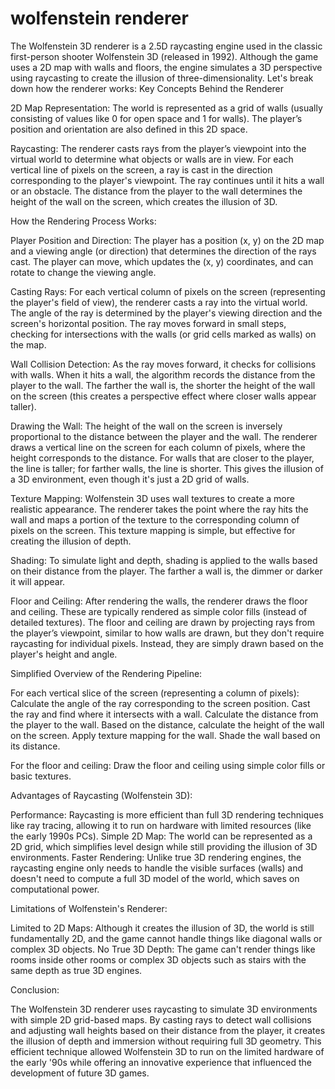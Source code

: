# wolfenstein renderer

The Wolfenstein 3D renderer is a 2.5D raycasting engine used in the classic first-person shooter Wolfenstein 3D (released in 1992). Although the game uses a 2D map with walls and floors, the engine simulates a 3D perspective using raycasting to create the illusion of three-dimensionality. Let's break down how the renderer works:
Key Concepts Behind the Renderer

2D Map Representation:
        The world is represented as a grid of walls (usually consisting of values like 0 for open space and 1 for walls).
        The player’s position and orientation are also defined in this 2D space.

Raycasting:
        The renderer casts rays from the player’s viewpoint into the virtual world to determine what objects or walls are in view.
        For each vertical line of pixels on the screen, a ray is cast in the direction corresponding to the player's viewpoint.
        The ray continues until it hits a wall or an obstacle.
        The distance from the player to the wall determines the height of the wall on the screen, which creates the illusion of 3D.

How the Rendering Process Works:

Player Position and Direction:
        The player has a position (x, y) on the 2D map and a viewing angle (or direction) that determines the direction of the rays cast.
        The player can move, which updates the (x, y) coordinates, and can rotate to change the viewing angle.

Casting Rays:
        For each vertical column of pixels on the screen (representing the player's field of view), the renderer casts a ray into the virtual world.
        The angle of the ray is determined by the player's viewing direction and the screen's horizontal position.
        The ray moves forward in small steps, checking for intersections with the walls (or grid cells marked as walls) on the map.

Wall Collision Detection:
        As the ray moves forward, it checks for collisions with walls. When it hits a wall, the algorithm records the distance from the player to the wall.
        The farther the wall is, the shorter the height of the wall on the screen (this creates a perspective effect where closer walls appear taller).

Drawing the Wall:
        The height of the wall on the screen is inversely proportional to the distance between the player and the wall.
        The renderer draws a vertical line on the screen for each column of pixels, where the height corresponds to the distance.
        For walls that are closer to the player, the line is taller; for farther walls, the line is shorter.
        This gives the illusion of a 3D environment, even though it's just a 2D grid of walls.

Texture Mapping:
        Wolfenstein 3D uses wall textures to create a more realistic appearance. The renderer takes the point where the ray hits the wall and maps a portion of the texture to the corresponding column of pixels on the screen.
        This texture mapping is simple, but effective for creating the illusion of depth.

Shading:
        To simulate light and depth, shading is applied to the walls based on their distance from the player. The farther a wall is, the dimmer or darker it will appear.

Floor and Ceiling:
        After rendering the walls, the renderer draws the floor and ceiling. These are typically rendered as simple color fills (instead of detailed textures).
        The floor and ceiling are drawn by projecting rays from the player’s viewpoint, similar to how walls are drawn, but they don't require raycasting for individual pixels. Instead, they are simply drawn based on the player's height and angle.

Simplified Overview of the Rendering Pipeline:

For each vertical slice of the screen (representing a column of pixels):
        Calculate the angle of the ray corresponding to the screen position.
        Cast the ray and find where it intersects with a wall.
        Calculate the distance from the player to the wall.
        Based on the distance, calculate the height of the wall on the screen.
        Apply texture mapping for the wall.
        Shade the wall based on its distance.

For the floor and ceiling:
        Draw the floor and ceiling using simple color fills or basic textures.

Advantages of Raycasting (Wolfenstein 3D):

Performance: Raycasting is more efficient than full 3D rendering techniques like ray tracing, allowing it to run on hardware with limited resources (like the early 1990s PCs).
    Simple 2D Map: The world can be represented as a 2D grid, which simplifies level design while still providing the illusion of 3D environments.
    Faster Rendering: Unlike true 3D rendering engines, the raycasting engine only needs to handle the visible surfaces (walls) and doesn't need to compute a full 3D model of the world, which saves on computational power.

Limitations of Wolfenstein's Renderer:

Limited to 2D Maps: Although it creates the illusion of 3D, the world is still fundamentally 2D, and the game cannot handle things like diagonal walls or complex 3D objects.
    No True 3D Depth: The game can't render things like rooms inside other rooms or complex 3D objects such as stairs with the same depth as true 3D engines.

Conclusion:

The Wolfenstein 3D renderer uses raycasting to simulate 3D environments with simple 2D grid-based maps. By casting rays to detect wall collisions and adjusting wall heights based on their distance from the player, it creates the illusion of depth and immersion without requiring full 3D geometry. This efficient technique allowed Wolfenstein 3D to run on the limited hardware of the early '90s while offering an innovative experience that influenced the development of future 3D games.

